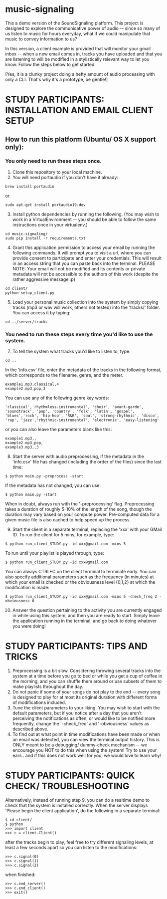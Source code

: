 # music-signaling
This a demo version of the SoundSignaling platform.  This project is designed to explore the communicative power of audio -- since so many of us listen to music for hours everyday, what if we could manipulate that music to convey information to us?

In this version, a client example is provided that will monitor your gmail inbox -- when a new email comes in, tracks you have uploaded and that you are listening to will be modified in a stylistically relevant way to let you know.  Follow the steps below to get started.

[Yes, it is a clunky project doing a hefty amount of audio processing with only a CLI.  That's why it's a prototype, be gentle!]

# STUDY PARTICIPANTS: INSTALLATION AND EMAIL CLIENT SETUP

## How to run this platform (Ubuntu/ OS X support only):
### You only need to run these steps once.
1. Clone this repository to your local machine.
2. You will need portaudio if you don't have it already:
```	
brew install portaudio	
```
or 

```
sudo apt-get install portaudio19-dev
```
    
3. Install python dependencies by running the following.  (You may wish to work in a VirtualEnvironment -- you should be able to follow the same instructions once in your virtualenv.) 

```
cd music-signaling/
sudo pip install -r requirements.txt
```
	
4. Grant this application permission to access your email by running the following commands.  It will prompt you to visit a url, where you can provide consent to participate and enter your credentials.  This will result in an access string that you can paste back into the terminal. PLEASE NOTE: Your email will not be modified and its contents or private metadata will not be accessible to the authors of this work (despite the rather aggressive message :p)

```
cd client/
python setup_client.py
```
	
5. Load your personal music collection into the system by simply copying tracks (mp3 or wav will work, others not tested) into the 'tracks/' folder. You can access it by typing:

```
cd ../server/tracks
```

### You need to run these steps every time you'd like to use the system.

7. To tell the system what tracks you'd like to listen to, type:

```
cd ..
```

In the 'info.csv' file, enter the metadata of the tracks in the following format, which corresponds to the filename, genre, and the meter. 

```
example1.mp3,classical,4
example2.mp3,pop,3
```
You can use any of the following genre key words:

```
'classical','rhythmless-instrumental', 'choir', 'avant-garde', 'soundtrack', 'pop', 'country', 'folk', 'latin', 'gospel', 
'blues','rock', 'hip-hop', 'R&B', 'soul', 'strong-rhythmic', 'disco', 'rap', 'jazz','rhythmic-instrumental', 'electronic', 'easy-listening'
```
or you can also leave the parameters blank like this:

```
example1.mp3,,
example2.mp3,pop,
example3.mp3,,3
```

8. Start the server with audio preprocessing, if the metadata in the 'info.csv' file has changed (including the order of the files) since the last time: 

```
$ python main.py -preprocess -start
```
	
If the metadata has not changed, you can use:

```
$ python main.py -start
```
	
When in doubt, always run with the '-preprocessing' flag. Preprocessing takes a duration of roughly 5-10% of the length of the song, though the duration may vary based on your compute power.  Pre-computed data for a given music file is also cached to help speed up the process.
	
9. Start the client in a separate terminal, replacing the 'xxx' with your GMail ID.  To run the client for 5 mins, for example, type:

```
$ python run_client_STUDY.py -id xxx@gmail.com -mins 5
```
	
To run until your playlist is played through, type:

```
$ python run_client_STUDY.py -id xxx@gmail.com 
```
	
You can always CTRL+C on the client terminal to terminate early.  You can also specify additional parameters such as the frequency (in minutes) at which your email is checked or the obviousness level {0,1,2} at which the modification is made:

```
$ python run_client_STUDY.py -id xxx@gmail.com -mins 5 -check_freq 2 -obviousness 0
```
10. Answer the question pertaining to the activity you are currently engaged in while using this system, and then you are ready to start.  Simply leave the application running in the terminal, and go back to doing whatever you were doing!


# STUDY PARTICIPANTS: TIPS AND TRICKS

1. Preprocessing is a bit slow.  Considering throwing several tracks into the system at a time before you go to bed or while you get a cup of coffee in the morning, and you can shuffle them around or use subsets of them to make playlists throughout the day.
2. Do not panic if some of your songs do not play to the end -- every song is designed to play for at most its original duration with different forms of modifications included.
3. Tune the client parameters to your liking.  You may wish to start with the default parameters, but if you notice after a day that you aren't perceiving the notifications as often, or would like to be notified more frequently, change the '-check_freq' and '-obviousness' values as described above.
4. To find out at what point in time modifications have been made or when an email was detected, you can view the terminal output history.  This is ONLY meant to be a debugging/ dummy-check mechanism -- we encourage you NOT to do this when using the system! Try to use your ears.. and if this does not work well for you, we would love to learn why!


# STUDY PARTICIPANTS: QUICK CHECK/ TROUBLESHOOTING

Alternatively, instead of running step 9, you can do a realtime demo to check that the system is installed correctly. When the server displays 'Please begin the client application', do the following in a separate terminal:

```
$ cd client/
$ python
>>> import client
>>> c = client.Client()
```
after the tracks begin to play, feel free to try different signaling levels, at least a few seconds apart so you can listen to the modifications:

```
>>> c.signal(0)
>>> c.signal(1)
>>> c.signal(2)
```
when finished:
```
>>> c.end_server()
>>> c.end_client()
>>> exit()
```






